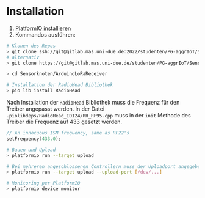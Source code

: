# Installation #

1. [PlatformIO installieren](http://docs.platformio.org/page/core.html)
2. Kommandos ausführen:

```bash
# Klonen des Repos
> git clone ssh://git@gitlab.mas.uni-due.de:2022/studenten/PG-aggrIoT/Sensorknoten.git
# alternativ
> git clone https://git@gitlab.mas.uni-due.de/studenten/PG-aggrIoT/Sensorknoten.git

> cd Sensorknoten/ArduinoLoRaReceiver

# Installation der RadioHead Bibliothek
> pio lib install RadioHead
```
Nach Installation der `RadioHead` Bibliothek muss die Frequenz für den Treiber angepasst werden. In der Datei `.piolibdeps/RadioHead_ID124/RH_RF95.cpp` muss in der `init` Methode des Treiber die Frequenz auf 433 gesetzt werden.

```c
// An innocuous ISM frequency, same as RF22's
setFrequency(433.0);
```

```bash
# Bauen und Upload
> platformio run --target upload

# Bei mehreren angeschlossenen Controllern muss der Uploadport angegeben werden
> platformio run --target upload --upload-port [/dev/...]

# Monitoring per PlatformIO
> platformio device monitor
```
